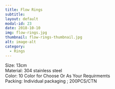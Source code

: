 ```yaml
---
title: Flow Rings
subtitle: 
layout: default
modal-id: 23
date: 2018-10-10
img: flow-rings.jpg
thumbnail: flow-rings-thumbnail.jpg
alt: image-alt
category: 
  - Rings
---
```


Size: 13cm<br>
Material: 304 stainless steel<br>
Color: 10 Color for Choose Or As Your Requirmemts<br>
Packing: Individual packaging ; 200PCS/CTN<br>